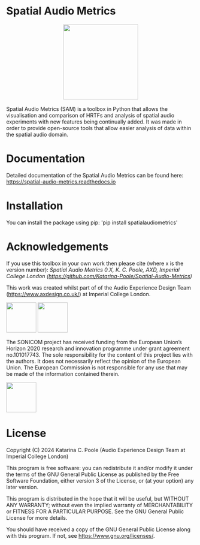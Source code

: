 # Spatial Audio Metrics
<center><img src="./images/sam_logo_transparent.png" height="200"></center>
<br>
Spatial Audio Metrics (SAM) is a toolbox in Python that allows the visualisation and comparison of HRTFs and analysis of spatial audio experiments with new features being continually added. It was made in order to provide open-source tools that allow easier analysis of data within the spatial audio domain.

# Documentation
Detailed documentation of the Spatial Audio Metrics can be found here: <https://spatial-audio-metrics.readthedocs.io>

# Installation
You can install the package using pip:
'pip install spatialaudiometrics'

# Acknowledgements
If you use this toolbox in your own work then please cite (where x is the version number):
*Spatial Audio Metrics 0.X, K. C. Poole, AXD, Imperial College London (https://github.com/Katarina-Poole/Spatial-Audio-Metrics)*


This work was created whilst part of of the Audio Experience Design Team (https://www.axdesign.co.uk/) at Imperial College London.

<img src="./images/axd_logo.png" height="80">   <img src="./images/imperial_logo.png" height="80">


The SONICOM project has received funding from the European Union’s Horizon 2020 research and innovation programme under grant agreement no.101017743. The sole responsibility for the content of this project lies with the authors. It does not necessarily reflect the opinion of the European Union. The European Commission is not responsible for any use that may be made of the information contained therein.

<img src="./images/sonicom_logo.png" height="80">

# License
Copyright (C) 2024  Katarina C. Poole (Audio Experience Design Team at Imperial College London)

This program is free software: you can redistribute it and/or modify
it under the terms of the GNU General Public License as published by
the Free Software Foundation, either version 3 of the License, or
(at your option) any later version.

This program is distributed in the hope that it will be useful,
but WITHOUT ANY WARRANTY; without even the implied warranty of
MERCHANTABILITY or FITNESS FOR A PARTICULAR PURPOSE.  See the
GNU General Public License for more details.

You should have received a copy of the GNU General Public License
along with this program.  If not, see <https://www.gnu.org/licenses/>.
